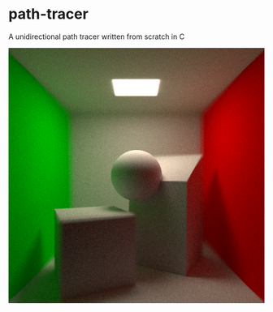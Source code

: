 # path-tracer

A unidirectional path tracer written from scratch in C

<img src="out.png" alt="out" width="512"/>

